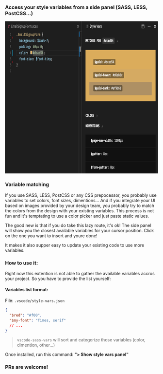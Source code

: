 ### Access your style variables from a side panel (SASS, LESS, PostCSS...)

<p align="center">
  <img src="screenshot.png" height="500"/>
</p>

### Variable matching

If you use SASS, LESS, PostCSS or any CSS prepocessor, you probably use variables to set colors, font sizes, dimentions...
And if you integrate your UI based on images provided by your design team, you probably try to match the colors from the design with your existing variables. This process is not fun and it's temptating to use a color picker and just paste static values.

The good new is that if you do take this lazy route, it's ok! The side panel will show you the closest available variables for your cursor position. Click on the one you want to insert and youre done!

It makes it also supper easy to update your existing code to use more variables.

### How to use it:

Right now this extention is not able to gather the available variables accros your project. So you have to provide the list yourself:

#### Variables list format:

File: `.vscode/style-vars.json`

```json
{
  "$red": "#f00",
  "$my-font": "Times, serif"
  // ...
}
```
> `vscode-sass-vars` will sort and categorize those variables (color, dimention, other...)

Once installed, run this command: **"> Show style vars panel"**

### PRs are welcome!

